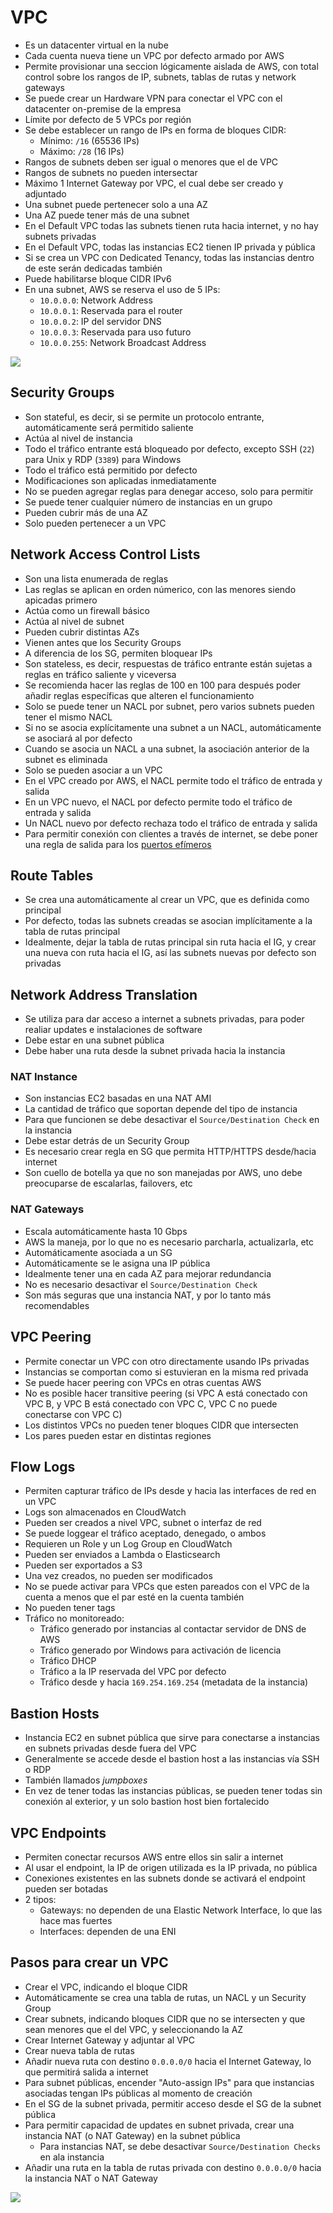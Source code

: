 # VPC

- Es un datacenter virtual en la nube
- Cada cuenta nueva tiene un VPC por defecto armado por AWS
- Permite provisionar una seccion lógicamente aislada de AWS, con total control sobre los rangos de IP, subnets, tablas de rutas y network gateways
- Se puede crear un Hardware VPN para conectar el VPC con el datacenter on-premise de la empresa
- Límite por defecto de 5 VPCs por región
- Se debe establecer un rango de IPs en forma de bloques CIDR:
	- Mínimo: `/16` (65536 IPs)
	- Máximo: `/28` (16 IPs)
- Rangos de subnets deben ser igual o menores que el de VPC
- Rangos de subnets no pueden intersectar
- Máximo 1 Internet Gateway por VPC, el cual debe ser creado y adjuntado
- Una subnet puede pertenecer solo a una AZ
- Una AZ puede tener más de una subnet
- En el Default VPC todas las subnets tienen ruta hacia internet, y no hay subnets privadas
- En el Default VPC, todas las instancias EC2 tienen IP privada y pública
- Si se crea un VPC con Dedicated Tenancy, todas las instancias dentro de este serán dedicadas también
- Puede habilitarse bloque CIDR IPv6
- En una subnet, AWS se reserva el uso de 5 IPs:
	- `10.0.0.0`: Network Address
	- `10.0.0.1`: Reservada para el router
	- `10.0.0.2`: IP del servidor DNS
	- `10.0.0.3`: Reservada para uso futuro
	- `10.0.0.255`: Network Broadcast Address

![](img/default-vpc.png)

## Security Groups

- Son stateful, es decir, si se permite un protocolo entrante, automáticamente será permitido saliente
- Actúa al nivel de instancia
- Todo el tráfico entrante está bloqueado por defecto, excepto SSH (`22`) para Unix y RDP (`3389`) para Windows
- Todo el tráfico está permitido por defecto
- Modificaciones son aplicadas inmediatamente
- No se pueden agregar reglas para denegar acceso, solo para permitir
- Se puede tener cualquier número de instancias en un grupo
- Pueden cubrir más de una AZ
- Solo pueden pertenecer a un VPC

## Network Access Control Lists

- Son una lista enumerada de reglas
- Las reglas se aplican en orden númerico, con las menores siendo apicadas primero
- Actúa como un firewall básico
- Actúa al nivel de subnet
- Pueden cubrir distintas AZs
- Vienen antes que los Security Groups
- A diferencia de los SG, permiten bloquear IPs
- Son stateless, es decir, respuestas de tráfico entrante están sujetas a reglas en tráfico saliente y viceversa
- Se recomienda hacer las reglas de 100 en 100 para después poder añadir reglas específicas que alteren el funcionamiento
- Solo se puede tener un NACL por subnet, pero varios subnets pueden tener el mismo NACL
- Si no se asocia explícitamente una subnet a un NACL, automáticamente se asociará al por defecto
- Cuando se asocia un NACL a una subnet, la asociación anterior de la subnet es eliminada
- Solo se pueden asociar a un VPC
- En el VPC creado por AWS, el NACL permite todo el tráfico de entrada y salida
- En un VPC nuevo, el NACL por defecto permite todo el tráfico de entrada y salida
- Un NACL nuevo por defecto rechaza todo el tráfico de entrada y salida
- Para permitir conexión con clientes a través de internet, se debe poner una regla de salida para los [puertos efímeros](https://en.wikipedia.org/wiki/Ephemeral_port)

## Route Tables

- Se crea una automáticamente al crear un VPC, que es definida como principal
- Por defecto, todas las subnets creadas se asocian implícitamente a la tabla de rutas principal
- Idealmente, dejar la tabla de rutas principal sin ruta hacia el IG, y crear una nueva con ruta hacia el IG, así las subnets nuevas por defecto son privadas

## Network Address Translation

- Se utiliza para dar acceso a internet a subnets privadas, para poder realiar updates e instalaciones de software
- Debe estar en una subnet pública
- Debe haber una ruta desde la subnet privada hacia la instancia

### NAT Instance

- Son instancias EC2 basadas en una NAT AMI
- La cantidad de tráfico que soportan depende del tipo de instancia
- Para que funcionen se debe desactivar el `Source/Destination Check` en la instancia
- Debe estar detrás de un Security Group
- Es necesario crear regla en SG que permita HTTP/HTTPS desde/hacia internet
- Son cuello de botella ya que no son manejadas por AWS, uno debe preocuparse de escalarlas, failovers, etc

### NAT Gateways

- Escala automáticamente hasta 10 Gbps
- AWS la maneja, por lo que no es necesario parcharla, actualizarla, etc
- Automáticamente asociada a un SG
- Automáticamente se le asigna una IP pública
- Idealmente tener una en cada AZ para mejorar redundancia
- No es necesario desactivar el `Source/Destination Check`
- Son más seguras que una instancia NAT, y por lo tanto más recomendables

## VPC Peering

- Permite conectar un VPC con otro directamente usando IPs privadas
- Instancias se comportan como si estuvieran en la misma red privada
- Se puede hacer peering con VPCs en otras cuentas AWS
- No es posible hacer transitive peering (si VPC A está conectado con VPC B, y VPC B está conectado con VPC C, VPC C no puede conectarse con VPC C)
- Los distintos VPCs no pueden tener bloques CIDR que intersecten
- Los pares pueden estar en distintas regiones

## Flow Logs

- Permiten capturar tráfico de IPs desde y hacia las interfaces de red en un VPC
- Logs son almacenados en CloudWatch
- Pueden ser creados a nivel VPC, subnet o interfaz de red
- Se puede loggear el tráfico aceptado, denegado, o ambos
- Requieren un Role y un Log Group en CloudWatch
- Pueden ser enviados a Lambda o Elasticsearch
- Pueden ser exportados a S3
- Una vez creados, no pueden ser modificados
- No se puede activar para VPCs que esten pareados con el VPC de la cuenta a menos que el par esté en la cuenta también
- No pueden tener tags
- Tráfico no monitoreado:
	- Tráfico generado por instancias al contactar servidor de DNS de AWS
	- Tráfico generado por Windows para activación de licencia
	- Tráfico DHCP
	- Tráfico a la IP reservada del VPC por defecto
	- Tráfico desde y hacia `169.254.169.254` (metadata de la instancia)

## Bastion Hosts

- Instancia EC2 en subnet pública que sirve para conectarse a instancias en subnets privadas desde fuera del VPC
- Generalmente se accede desde el bastion host a las instancias vía SSH o RDP
- También llamados *jumpboxes*
- En vez de tener todas las instancias públicas, se pueden tener todas sin conexión al exterior, y un solo bastion host bien fortalecido

## VPC Endpoints

- Permiten conectar recursos AWS entre ellos sin salir a internet
- Al usar el endpoint, la IP de origen utilizada es la IP privada, no pública
- Conexiones existentes en las subnets donde se activará el endpoint pueden ser botadas
- 2 tipos:
	- Gateways: no dependen de una Elastic Network Interface, lo que las hace mas fuertes
	- Interfaces: dependen de una ENI

## Pasos para crear un VPC

- Crear el VPC, indicando el bloque CIDR
- Automáticamente se crea una tabla de rutas, un NACL y un Security Group
- Crear subnets, indicando bloques CIDR que no se intersecten y que sean menores que el del VPC, y seleccionando la AZ
- Crear Internet Gateway y adjuntar al VPC
- Crear nueva tabla de rutas
- Añadir nueva ruta con destino `0.0.0.0/0` hacia el Internet Gateway, lo que permitirá salida a internet
- Para subnet públicas, encender "Auto-assign IPs" para que instancias asociadas tengan IPs públicas al momento de creación
- En el SG de la subnet privada, permitir acceso desde el SG de la subnet pública
- Para permitir capacidad de updates en subnet privada, crear una instancia NAT (o NAT Gateway) en la subnet pública
	- Para instancias NAT, se debe desactivar `Source/Destination Checks` en ala instancia
- Añadir una ruta en la tabla de rutas privada con destino `0.0.0.0/0` hacia la instancia NAT o NAT Gateway

![](img/custom-vpc.png)